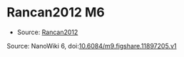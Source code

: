 <a name="material" />

# Rancan2012 M6
<script type="application/ld+json">
  {
    "@context": "https://schema.org/",
    "@type": "ChemicalSubstance",
    "@id": "https://egonw.github.io/nanowiki/nanowiki208.html#material",
    "http://purl.org/dc/terms/conformsTo":
      {
        "@type": "CreativeWork",
        "@id": "https://bioschemas.org/profiles/ChemicalSubstance/0.4-RELEASE/"
      },
    "identfier": "208",
    "name": "Rancan2012 M6",
    "url": "https://egonw.github.io/nanowiki/nanowiki208.html#material",
    "sameAs": "http://127.0.0.1/mediawiki/index.php/Special:URIResolver/Rancan2012_M6"
  }
</script>


* Source: [Rancan2012](articleRancan2012.md)


Source: NanoWiki 6, doi:[10.6084/m9.figshare.11897205.v1](https://doi.org/10.6084/m9.figshare.11897205.v1)
